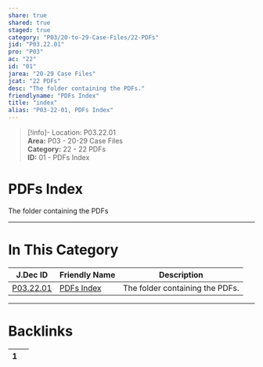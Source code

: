 ```yaml
---  
share: true  
shared: true  
staged: true  
category: "P03/20-to-29-Case-Files/22-PDFs"  
jid: "P03.22.01"  
pro: "P03"  
ac: "22"  
id: "01"  
jarea: "20-29 Case Files"  
jcat: "22 PDFs"  
desc: "The folder containing the PDFs."  
friendlyname: "PDFs Index"  
title: "index"  
alias: "P03-22-01, PDFs Index"  
---  
```

>[!info]- Location: P03.22.01  
>**Area:** P03 - 20-29 Case Files  
>**Category:** 22 - 22 PDFs  
>**ID:** 01 - PDFs Index  
  
# PDFs Index  
  
The folder containing the PDFs  
   
  
  
---  
# In This Category  
  
| J.Dec ID                                                                      | Friendly Name                                                                  | Description                     |  
| ----------------------------------------------------------------------------- | ------------------------------------------------------------------------------ | ------------------------------- |  
| [P03.22.01](index.md) | [PDFs Index](index.md) | The folder containing the PDFs. |  
  
  
---  
# Backlinks  
<div><table class="dataview table-view-table"><thead class="table-view-thead"><tr class="table-view-tr-header"><th class="table-view-th"><span></span><span class="dataview small-text">1</span></th><th class="table-view-th"><span></span></th></tr></thead><tbody class="table-view-tbody"></tbody></table></div>